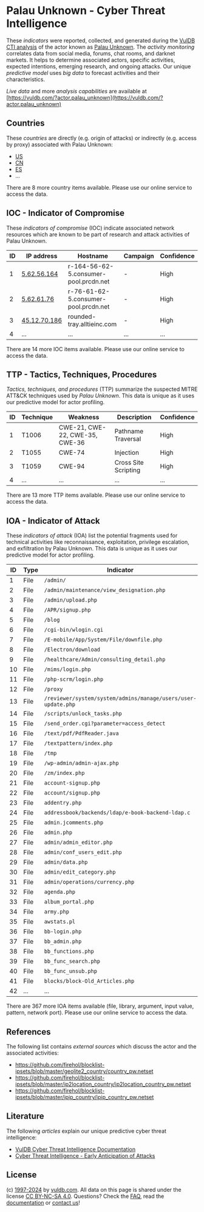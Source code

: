 # Palau Unknown - Cyber Threat Intelligence

These _indicators_ were reported, collected, and generated during the [VulDB CTI analysis](https://vuldb.com/?kb.cti) of the actor known as [Palau Unknown](https://vuldb.com/?actor.palau_unknown). The _activity monitoring_ correlates data from social media, forums, chat rooms, and darknet markets. It helps to determine associated actors, specific activities, expected intentions, emerging research, and ongoing attacks. Our unique _predictive model_ uses _big data_ to forecast activities and their characteristics.

_Live data_ and more _analysis capabilities_ are available at [https://vuldb.com/?actor.palau_unknown](https://vuldb.com/?actor.palau_unknown)

## Countries

These _countries_ are directly (e.g. origin of attacks) or indirectly (e.g. access by proxy) associated with Palau Unknown:

* [US](https://vuldb.com/?country.us)
* [CN](https://vuldb.com/?country.cn)
* [ES](https://vuldb.com/?country.es)
* ...

There are 8 more country items available. Please use our online service to access the data.

## IOC - Indicator of Compromise

These _indicators of compromise_ (IOC) indicate associated network resources which are known to be part of research and attack activities of Palau Unknown.

ID | IP address | Hostname | Campaign | Confidence
-- | ---------- | -------- | -------- | ----------
1 | [5.62.56.164](https://vuldb.com/?ip.5.62.56.164) | r-164-56-62-5.consumer-pool.prcdn.net | - | High
2 | [5.62.61.76](https://vuldb.com/?ip.5.62.61.76) | r-76-61-62-5.consumer-pool.prcdn.net | - | High
3 | [45.12.70.186](https://vuldb.com/?ip.45.12.70.186) | rounded-tray.alltieinc.com | - | High
4 | ... | ... | ... | ...

There are 14 more IOC items available. Please use our online service to access the data.

## TTP - Tactics, Techniques, Procedures

_Tactics, techniques, and procedures_ (TTP) summarize the suspected MITRE ATT&CK techniques used by _Palau Unknown_. This data is unique as it uses our predictive model for actor profiling.

ID | Technique | Weakness | Description | Confidence
-- | --------- | -------- | ----------- | ----------
1 | T1006 | CWE-21, CWE-22, CWE-35, CWE-36 | Pathname Traversal | High
2 | T1055 | CWE-74 | Injection | High
3 | T1059 | CWE-94 | Cross Site Scripting | High
4 | ... | ... | ... | ...

There are 13 more TTP items available. Please use our online service to access the data.

## IOA - Indicator of Attack

These _indicators of attack_ (IOA) list the potential fragments used for technical activities like reconnaissance, exploitation, privilege escalation, and exfiltration by Palau Unknown. This data is unique as it uses our predictive model for actor profiling.

ID | Type | Indicator | Confidence
-- | ---- | --------- | ----------
1 | File | `/admin/` | Low
2 | File | `/admin/maintenance/view_designation.php` | High
3 | File | `/admin/upload.php` | High
4 | File | `/APR/signup.php` | High
5 | File | `/blog` | Low
6 | File | `/cgi-bin/wlogin.cgi` | High
7 | File | `/E-mobile/App/System/File/downfile.php` | High
8 | File | `/Electron/download` | High
9 | File | `/healthcare/Admin/consulting_detail.php` | High
10 | File | `/mims/login.php` | High
11 | File | `/php-scrm/login.php` | High
12 | File | `/proxy` | Low
13 | File | `/reviewer/system/system/admins/manage/users/user-update.php` | High
14 | File | `/scripts/unlock_tasks.php` | High
15 | File | `/send_order.cgi?parameter=access_detect` | High
16 | File | `/text/pdf/PdfReader.java` | High
17 | File | `/textpattern/index.php` | High
18 | File | `/tmp` | Low
19 | File | `/wp-admin/admin-ajax.php` | High
20 | File | `/zm/index.php` | High
21 | File | `account-signup.php` | High
22 | File | `account/signup.php` | High
23 | File | `addentry.php` | Medium
24 | File | `addressbook/backends/ldap/e-book-backend-ldap.c` | High
25 | File | `admin.jcomments.php` | High
26 | File | `admin.php` | Medium
27 | File | `admin/admin_editor.php` | High
28 | File | `admin/conf_users_edit.php` | High
29 | File | `admin/data.php` | High
30 | File | `admin/edit_category.php` | High
31 | File | `admin/operations/currency.php` | High
32 | File | `agenda.php` | Medium
33 | File | `album_portal.php` | High
34 | File | `army.php` | Medium
35 | File | `awstats.pl` | Medium
36 | File | `bb-login.php` | Medium
37 | File | `bb_admin.php` | Medium
38 | File | `bb_functions.php` | High
39 | File | `bb_func_search.php` | High
40 | File | `bb_func_unsub.php` | High
41 | File | `blocks/block-Old_Articles.php` | High
42 | ... | ... | ...

There are 367 more IOA items available (file, library, argument, input value, pattern, network port). Please use our online service to access the data.

## References

The following list contains _external sources_ which discuss the actor and the associated activities:

* https://github.com/firehol/blocklist-ipsets/blob/master/geolite2_country/country_pw.netset
* https://github.com/firehol/blocklist-ipsets/blob/master/ip2location_country/ip2location_country_pw.netset
* https://github.com/firehol/blocklist-ipsets/blob/master/ipip_country/ipip_country_pw.netset

## Literature

The following _articles_ explain our unique predictive cyber threat intelligence:

* [VulDB Cyber Threat Intelligence Documentation](https://vuldb.com/?kb.cti)
* [Cyber Threat Intelligence - Early Anticipation of Attacks](https://www.scip.ch/en/?labs.20201022)

## License

(c) [1997-2024](https://vuldb.com/?kb.changelog) by [vuldb.com](https://vuldb.com/?kb.about). All data on this page is shared under the license [CC BY-NC-SA 4.0](https://creativecommons.org/licenses/by-nc-sa/4.0/). Questions? Check the [FAQ](https://vuldb.com/?kb.faq), read the [documentation](https://vuldb.com/?kb) or [contact us](https://vuldb.com/?contact)!

